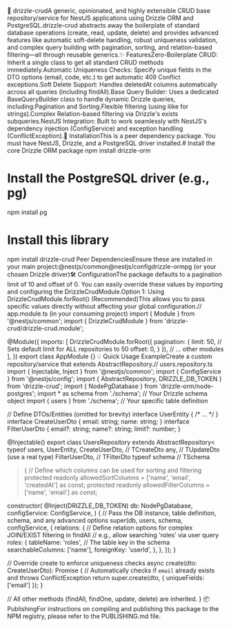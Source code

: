 📖 drizzle-crudA generic, opinionated, and highly extensible CRUD base repository/service for NestJS applications using Drizzle ORM and PostgreSQL.drizzle-crud abstracts away the boilerplate of standard database operations (create, read, update, delete) and provides advanced features like automatic soft-delete handling, robust uniqueness validation, and complex query building with pagination, sorting, and relation-based filtering—all through reusable generics.✨ FeaturesZero-Boilerplate CRUD: Inherit a single class to get all standard CRUD methods immediately.Automatic Uniqueness Checks: Specify unique fields in the DTO options (email, code, etc.) to get automatic 409 Conflict exceptions.Soft Delete Support: Handles deletedAt columns automatically across all queries (including findAll).Base Query Builder: Uses a dedicated BaseQueryBuilder class to handle dynamic Drizzle queries, including:Pagination and Sorting.Flexible filtering (using ilike for strings).Complex Relation-based filtering via Drizzle's exists subqueries.NestJS Integration: Built to work seamlessly with NestJS's dependency injection (ConfigService) and exception handling (ConflictException).🚀 InstallationThis is a peer dependency package. You must have NestJS, Drizzle, and a PostgreSQL driver installed.# Install the core Drizzle ORM package
npm install drizzle-orm

# Install the PostgreSQL driver (e.g., pg)
npm install pg

# Install this library
npm install drizzle-crud
Peer DependenciesEnsure these are installed in your main project:@nestjs/common@nestjs/configdrizzle-ormpg (or your chosen Drizzle driver)🛠️ ConfigurationThe package defaults to a pagination limit of 10 and offset of 0. You can easily override these values by importing and configuring the DrizzleCrudModule.Option 1: Using DrizzleCrudModule.forRoot() (Recommended)This allows you to pass specific values directly without affecting your global configuration.// app.module.ts (in your consuming project)
import { Module } from '@nestjs/common';
import { DrizzleCrudModule } from 'drizzle-crud/drizzle-crud.module'; 

@Module({
  imports: [
    DrizzleCrudModule.forRoot({
      pagination: {
        limit: 50, // Sets default limit for ALL repositories to 50
        offset: 0,
      }
    }),
    // ... other modules
  ],
})
export class AppModule {}
💡 Quick Usage ExampleCreate a custom repository/service that extends AbstractRepository.// users.repository.ts
import { Injectable, Inject } from '@nestjs/common';
import { ConfigService } from '@nestjs/config';
import { AbstractRepository, DRIZZLE_DB_TOKEN } from 'drizzle-crud';
import { NodePgDatabase } from 'drizzle-orm/node-postgres';
import * as schema from './schema'; // Your Drizzle schema object
import { users } from './schema'; // Your specific table definition

// Define DTOs/Entities (omitted for brevity)
interface UserEntity { /* ... */ }
interface CreateUserDto { email: string; name: string; }
interface FilterUserDto { email?: string; name?: string; limit?: number; }

@Injectable()
export class UsersRepository extends AbstractRepository<
  typeof users,
  UserEntity,
  CreateUserDto, // TCreateDto
  any, // TUpdateDto (use a real type)
  FilterUserDto, // TFilterDto
  typeof schema // TSchema
> {
  // Define which columns can be used for sorting and filtering
  protected readonly allowedSortColumns = ['name', 'email', 'createdAt'] as const;
  protected readonly allowedFilterColumns = ['name', 'email'] as const;

  constructor(
    @Inject(DRIZZLE_DB_TOKEN) db: NodePgDatabase<typeof schema>,
    configService: ConfigService,
  ) {
    // Pass the DB instance, table definition, schema, and any advanced options
    super(db, users, schema, configService, {
        relations: {
            // Define relation options for complex JOIN/EXIST filtering in findAll
            // e.g., allow searching 'roles' via user query
            roles: {
                tableName: 'roles', // The table key in the schema
                searchableColumns: ['name'],
                foreignKey: 'userId', 
            },
        },
    });
  }

  // Override create to enforce uniqueness checks
  async create(dto: CreateUserDto): Promise<UserEntity> {
    // Automatically checks if `email` already exists and throws ConflictException
    return super.create(dto, { uniqueFields: ['email'] });
  }

  // All other methods (findAll, findOne, update, delete) are inherited.
}
📦 PublishingFor instructions on compiling and publishing this package to the NPM registry, please refer to the PUBLISHING.md file.